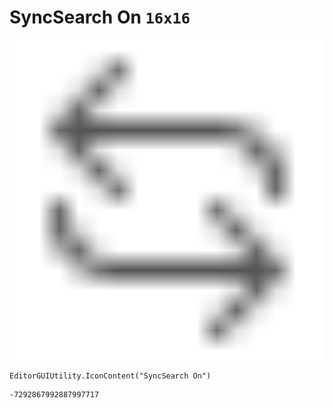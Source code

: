 # SyncSearch On `16x16`
<img src="/img/SyncSearch%20On.png" width=512 height=512>

``` CSharp
EditorGUIUtility.IconContent("SyncSearch On")
```
```
-7292867992887997717
```
